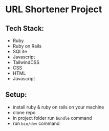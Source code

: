 # URL Shortener Project

## Tech Stack:
* Ruby
* Ruby on Rails
* SQLite
* Javascript
* TailwindCSS
* CSS
* HTML
* Javascript

## Setup:
* install ruby & ruby on rails on your machine
* clone repo
* in project folder run ``` bundle ``` command
* run ``` bin/dev ``` command